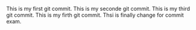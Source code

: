 This is my first git commit.
This is my seconde git commit.
This is my third git commit.
This is my firth git commit.
Thsi is finally change for commit exam.

